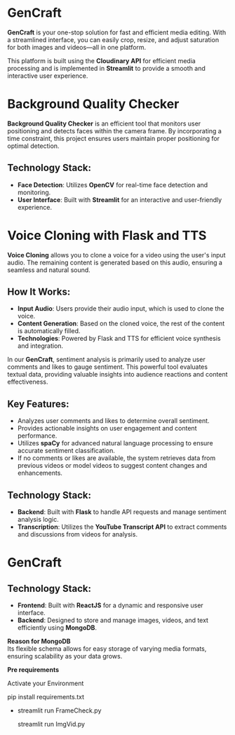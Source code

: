 # GenCraft

**GenCraft** is your one-stop solution for fast and efficient media editing. With a streamlined interface, you can easily crop, resize, and adjust saturation for both images and videos—all in one platform.

This platform is built using the **Cloudinary API** for efficient media processing and is implemented in **Streamlit** to provide a smooth and interactive user experience.


# Background Quality Checker

**Background Quality Checker** is an efficient tool that monitors user positioning and detects faces within the camera frame. By incorporating a time constraint, this project ensures users maintain proper positioning for optimal detection.

## Technology Stack:
- **Face Detection**: Utilizes **OpenCV** for real-time face detection and monitoring.
- **User Interface**: Built with **Streamlit** for an interactive and user-friendly experience.



# Voice Cloning with Flask and TTS

**Voice Cloning** allows you to clone a voice for a video using the user's input audio. The remaining content is generated based on this audio, ensuring a seamless and natural sound.

## How It Works:
- **Input Audio**: Users provide their audio input, which is used to clone the voice.
- **Content Generation**: Based on the cloned voice, the rest of the content is automatically filled.
- **Technologies**: Powered by Flask and TTS for efficient voice synthesis and integration.



In our **GenCraft**, sentiment analysis is primarily used to analyze user comments and likes to gauge sentiment. This powerful tool evaluates textual data, providing valuable insights into audience reactions and content effectiveness.

## Key Features:
- Analyzes user comments and likes to determine overall sentiment.
- Provides actionable insights on user engagement and content performance.
- Utilizes **spaCy** for advanced natural language processing to ensure accurate sentiment classification.
- If no comments or likes are available, the system retrieves data from previous videos or model videos to suggest content changes and enhancements.

## Technology Stack:
- **Backend**: Built with **Flask** to handle API requests and manage sentiment analysis logic.
- **Transcription**: Utilizes the **YouTube Transcript API** to extract comments and discussions from videos for analysis.

# GenCraft

## Technology Stack:
- **Frontend**: Built with **ReactJS** for a dynamic and responsive user interface.
- **Backend**: Designed to store and manage images, videos, and text efficiently using **MongoDB**.

**Reason for MongoDB**  
Its flexible schema allows for easy storage of varying media formats, ensuring scalability as your data grows.



**Pre requirements**

  Activate your Environment 
  
  pip install requirements.txt

- streamlit run FrameCheck.py

  streamlit run ImgVid.py
 
  
